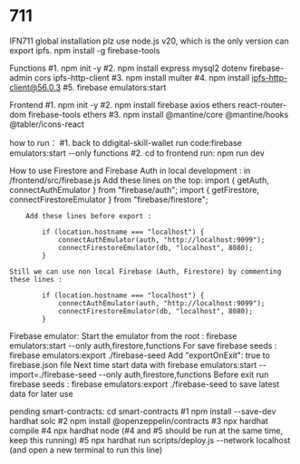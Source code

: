 # 711

IFN711
global installation
plz use node.js v20, which is the only version can export ipfs.
npm install -g firebase-tools

Functions
#1. npm init -y
#2. npm install express mysql2 dotenv firebase-admin cors ipfs-http-client
#3. npm install multer
#4. npm install ipfs-http-client@56.0.3
#5. firebase emulators:start


Frontend
#1. npm init -y
#2. npm install firebase axios ethers react-router-dom firebase-tools ethers
#3. npm install @mantine/core @mantine/hooks @tabler/icons-react

how to run：
#1. back to ddigital-skill-wallet run code:firebase emulators:start --only functions
#2. cd to frontend run: npm run dev


How to use Firestore and Firebase Auth in local development :
    in /frontend/src/firebase.js 
        Add these lines on the top:
            import { getAuth, connectAuthEmulator } from "firebase/auth";
            import { getFirestore, connectFirestoreEmulator } from "firebase/firestore";

        Add these lines before export :

            if (location.hostname === "localhost") {
                connectAuthEmulator(auth, "http://localhost:9099");
                connectFirestoreEmulator(db, "localhost", 8080);
            }

    Still we can use non local Firebase (Auth, Firestore) by commenting these lines :

            if (location.hostname === "localhost") {
                connectAuthEmulator(auth, "http://localhost:9099");
                connectFirestoreEmulator(db, "localhost", 8080);
            }

Firebase emulator:
    Start the emulator from the root :   firebase emulators:start --only auth,firestore,functions
    For save firebase seeds : firebase emulators:export ./firebase-seed
    Add "exportOnExit": true to firebase.json file
    Next time start data with firebase emulators:start --import=./firebase-seed --only auth,firestore,functions
    Before exit run firebase seeds : firebase emulators:export ./firebase-seed to save latest data for later use

pending
smart-contracts:
cd smart-contracts
#1 npm install --save-dev hardhat solc
#2 npm install @openzeppelin/contracts
#3 npx hardhat compile
#4 npx hardhat node        (#4 and #5 should be run at the same time, keep this running)
#5 npx hardhat run scripts/deploy.js --network localhost (and open a new terminal to run this line)






